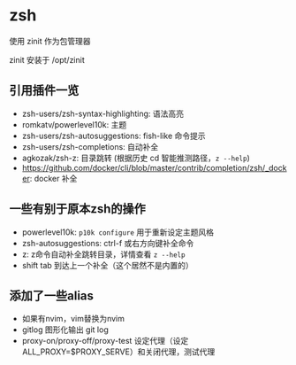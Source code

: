# zsh

使用 zinit 作为包管理器

zinit 安装于 /opt/zinit

## 引用插件一览

- zsh-users/zsh-syntax-highlighting: 语法高亮
- romkatv/powerlevel10k: 主题
- zsh-users/zsh-autosuggestions: fish-like 命令提示
- zsh-users/zsh-completions: 自动补全
- agkozak/zsh-z: 目录跳转 (根据历史 cd 智能推测路径，`z --help`)
- https://github.com/docker/cli/blob/master/contrib/completion/zsh/_docker: docker 补全

## 一些有别于原本zsh的操作

- powerlevel10k: `p10k configure` 用于重新设定主题风格
- zsh-autosuggestions: ctrl-f 或右方向键补全命令
- z: z命令自动补全跳转目录，详情查看 `z --help`
- shift tab 到达上一个补全（这个居然不是内置的）

## 添加了一些alias

- 如果有nvim，vim替换为nvim
- gitlog 图形化输出 git log
- proxy-on/proxy-off/proxy-test 设定代理（设定ALL_PROXY=$PROXY_SERVE）和关闭代理，测试代理



